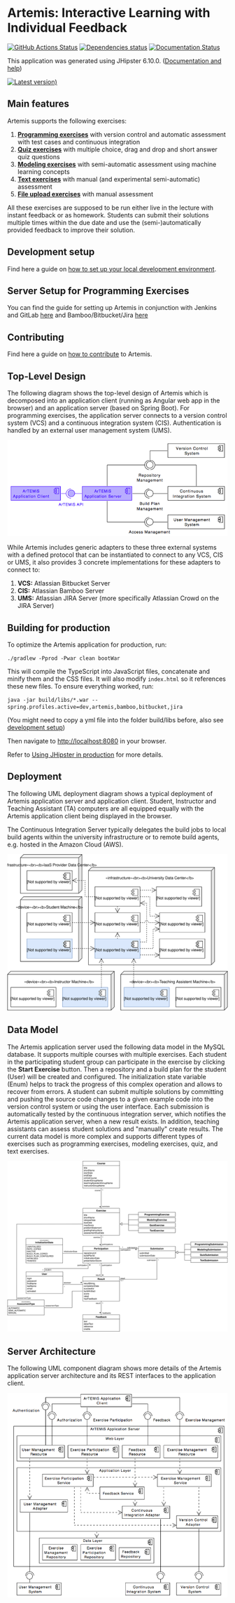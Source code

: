 # Artemis: Interactive Learning with Individual Feedback 

[![GitHub Actions Status](https://github.com/ls1intum/Artemis/workflows/Build/badge.svg)](https://github.com/ls1intum/Artemis/actions?query=branch%3Adevelop+workflow%3ABuild)
[![Dependencies status](https://img.shields.io/david/dev/ls1intum/Artemis.svg?style=flat)](package.json)
[![Documentation Status](https://readthedocs.org/projects/artemis-platform/badge/?version=latest)](https://artemis-platform.readthedocs.io/en/latest/?badge=latest)

This application was generated using JHipster 6.10.0. ([Documentation and help](http://www.jhipster.tech/documentation-archive/v6.10.0))

[![Latest version)](https://img.shields.io/github/v/tag/ls1intum/Artemis?label=%20Latest%20version&sort=semver)](https://github.com/ls1intum/Artemis/releases/latest)

## Main features
Artemis supports the following exercises:
1. **[Programming exercises](docs/user/exercises/programming.rst)** with version control and automatic assessment with test cases and continuous integration
2. **[Quiz exercises](docs/user/exercises/quiz.rst)** with multiple choice, drag and drop and short answer quiz questions
3. **[Modeling exercises](docs/user/exercises/modeling.rst)** with semi-automatic assessment using machine learning concepts
4. **[Text exercises](docs/user/exercises/textual.rst)** with manual (and experimental semi-automatic) assessment
5. **[File upload exercises](docs/user/exercises/file-upload.rst)** with manual assessment

All these exercises are supposed to be run either live in the lecture with instant feedback or as homework. Students can submit their solutions multiple times within the due date and use the (semi-)automatically provided feedback to improve their solution.

## Development setup

Find here a guide on [how to set up your local development environment](docs/dev/setup.rst).

## Server Setup for Programming Exercises

You can find the guide for setting up Artemis in conjunction with Jenkins and GitLab [here](docs/dev/setup/jenkins-gitlab.rst) and Bamboo/Bitbucket/Jira [here](docs/dev/setup/bamboo-bitbucket-jira.rst)

## Contributing 

Find here a guide on [how to contribute](/CONTRIBUTING.md) to Artemis.

## Top-Level Design

The following diagram shows the top-level design of Artemis which is decomposed into an application client (running as Angular web app in the browser) and an application server (based on Spring Boot). For programming exercises, the application server connects to a version control system (VCS) and a continuous integration system (CIS). Authentication is handled by an external user management system (UMS).

![Top-Level Design](docs/dev/system-design/TopLevelDesign.png "Top-Level Design")

While Artemis includes generic adapters to these three external systems with a defined protocol that can be instantiated to connect to any VCS, CIS or UMS, it also provides 3 concrete implementations for these adapters to connect to:

1. **VCS:** Atlassian Bitbucket Server
2. **CIS:** Atlassian Bamboo Server
3. **UMS:** Atlassian JIRA Server (more specifically Atlassian Crowd on the JIRA Server)

## Building for production

To optimize the Artemis application for production, run:

```
./gradlew -Pprod -Pwar clean bootWar
```

This will compile the TypeScript into JavaScript files, concatenate and minify them and the CSS files. It will also modify `index.html` so it references these new files. To ensure everything worked, run:

```
java -jar build/libs/*.war --spring.profiles.active=dev,artemis,bamboo,bitbucket,jira
```

(You might need to copy a yml file into the folder build/libs before, also see [development setup](/docs/dev/setup.rst))

Then navigate to [http://localhost:8080](http://localhost:8080) in your browser.

Refer to [Using JHipster in production](http://www.jhipster.tech/production) for more details.

## Deployment

The following UML deployment diagram shows a typical deployment of Artemis application server and application client. Student, Instructor and Teaching Assistant (TA) computers are all equipped equally with the Artemis application client being displayed in the browser.

The Continuous Integration Server typically delegates the build jobs to local build agents within the university infrastructure or to remote build agents, e.g. hosted in the Amazon Cloud (AWS).

![Deployment Overview](docs/dev/system-design/DeploymentOverview.svg "Deployment Overview")


## Data Model

The Artemis application server used the following data model in the MySQL database. It supports multiple courses with multiple exercises. Each student in the participating student group can participate in the exercise by clicking the **Start Exercise** button. 
Then a repository and a build plan for the student (User) will be created and configured. The initialization state variable (Enum) helps to track the progress of this complex operation and allows to recover from errors. 
A student can submit multiple solutions by committing and pushing the source code changes to a given example code into the version control system or using the user interface. Each submission is automatically tested by the continuous integration server, which notifies the Artemis application server, when a new result exists. 
In addition, teaching assistants can assess student solutions and "manually" create results.
The current data model is more complex and supports different types of exercises such as programming exercises, modeling exercises, quiz, and text exercises.

![Data Model](docs/dev/system-design/DataModel.svg "Data Model")


## Server Architecture

The following UML component diagram shows more details of the Artemis application server architecture and its REST interfaces to the application client.

![Server Architecture](docs/dev/system-design/ServerArchitecture.png "Server Architecture")

